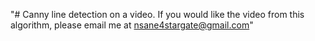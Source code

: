 "# Canny line detection on a video. If you would like the video from this algorithm, please email me at nsane4stargate@gmail.com" 
